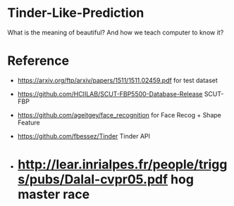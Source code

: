 # Tinder-Like-Prediction
What is the meaning of beautiful? And how we teach computer to know it?
# Reference
- https://arxiv.org/ftp/arxiv/papers/1511/1511.02459.pdf for test dataset

- https://github.com/HCIILAB/SCUT-FBP5500-Database-Release SCUT-FBP

- https://github.com/ageitgey/face_recognition for Face Recog + Shape Feature

- https://github.com/fbessez/Tinder Tinder API

- http://lear.inrialpes.fr/people/triggs/pubs/Dalal-cvpr05.pdf hog master race
  =======

